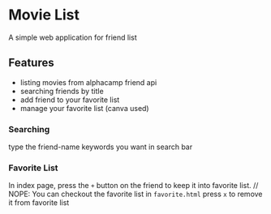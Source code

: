 # Movie List
A simple web application for friend list

## Features
- listing movies from alphacamp friend api
- searching friends by title
- add friend to your favorite list
- manage your favorite list (canva used)

### Searching
type the friend-name keywords you want in search bar
### Favorite List
In index page, press the `+` button on the friend to keep it into favorite list.
// NOPE: You can checkout the favorite list in `favorite.html`
press `x` to remove it from favorite list
